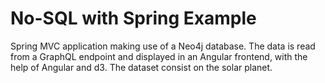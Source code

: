 # No-SQL with Spring Example

Spring MVC application making use of a Neo4j database. The data is read from a GraphQL endpoint and displayed in an Angular frontend, with the help of Angular and d3. The dataset consist on the solar planet.
